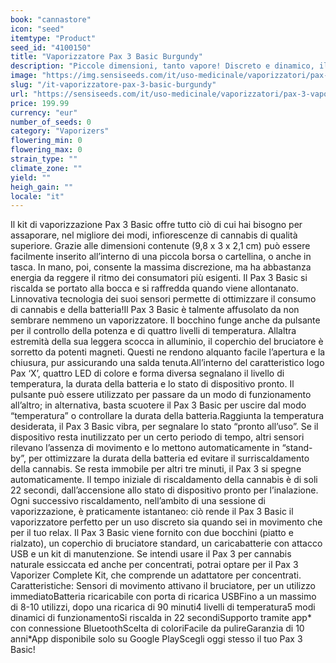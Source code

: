 ```yaml
---
book: "cannastore"
icon: "seed"
itemtype: "Product"
seed_id: "4100150"
title: "Vaporizzatore Pax 3 Basic Burgundy"
description: "Piccole dimensioni, tanto vapore! Discreto e dinamico, il Pax 3 Basic ha tutto per vaporizzare la cannabis. ✔5 modi di funzionamento ✔Portatile ✔Intuitivo"
image: "https://img.sensiseeds.com/it/uso-medicinale/vaporizzatori/pax-3-vaporizzatore-basic-burgundy-image.png"
slug: "/it-vaporizzatore-pax-3-basic-burgundy"
url: "https://sensiseeds.com/it/uso-medicinale/vaporizzatori/pax-3-vaporizzatore-basic-burgundy?a_aid=cannastore"
price: 199.99
currency: "eur"
number_of_seeds: 0
category: "Vaporizers"
flowering_min: 0
flowering_max: 0
strain_type: ""
climate_zone: ""
yield: ""
heigh_gain: ""
locale: "it"
---
```

Il kit di vaporizzazione Pax 3 Basic offre tutto ciò di cui hai bisogno per assaporare, nel migliore dei modi, infiorescenze di cannabis di qualità superiore. Grazie alle dimensioni contenute (9,8 x 3 x 2,1 cm) può essere facilmente inserito all’interno di una piccola borsa o cartellina, o anche in tasca. In mano, poi, consente la massima discrezione, ma ha abbastanza energia da reggere il ritmo dei consumatori più esigenti. Il Pax 3 Basic si riscalda se portato alla bocca e si raffredda quando viene allontanato. Linnovativa tecnologia dei suoi sensori permette di ottimizzare il consumo di cannabis e della batteria!Il Pax 3 Basic è talmente affusolato da non sembrare nemmeno un vaporizzatore. Il bocchino funge anche da pulsante per il controllo della potenza e di quattro livelli di temperatura. Allaltra estremità della sua leggera scocca in alluminio, il coperchio del bruciatore è sorretto da potenti magneti. Questi ne rendono alquanto facile l’apertura e la chiusura, pur assicurando una salda tenuta.All’interno del caratteristico logo Pax ‘X’, quattro LED di colore e forma diversa segnalano il livello di temperatura, la durata della batteria e lo stato di dispositivo pronto. Il pulsante può essere utilizzato per passare da un modo di funzionamento all’altro; in alternativa, basta scuotere il Pax 3 Basic per uscire dal modo “temperatura” o controllare la durata della batteria.Raggiunta la temperatura desiderata, il Pax 3 Basic vibra, per segnalare lo stato “pronto all’uso”. Se il dispositivo resta inutilizzato per un certo periodo di tempo, altri sensori rilevano l’assenza di movimento e lo mettono automaticamente in “stand-by”, per ottimizzare la durata della batteria ed evitare il surriscaldamento della cannabis. Se resta immobile per altri tre minuti, il Pax 3 si spegne automaticamente. Il tempo iniziale di riscaldamento della cannabis è di soli 22 secondi, dall’accensione allo stato di dispositivo pronto per l’inalazione. Ogni successivo riscaldamento, nell’ambito di una sessione di vaporizzazione, è praticamente istantaneo: ciò rende il Pax 3 Basic il vaporizzatore perfetto per un uso discreto sia quando sei in movimento che per il tuo relax. Il Pax 3 Basic viene fornito con due bocchini (piatto e rialzato), un coperchio di bruciatore standard, un caricabatterie con attacco USB e un kit di manutenzione. Se intendi usare il Pax 3 per cannabis naturale essiccata ed anche per concentrati, potrai optare per il Pax 3 Vaporizer Complete Kit, che comprende un adattatore per concentrati. Caratteristiche: Sensori di movimento attivano il bruciatore, per un utilizzo immediatoBatteria ricaricabile con porta di ricarica USBFino a un massimo di 8-10 utilizzi, dopo una ricarica di 90 minuti4 livelli di temperatura5 modi dinamici di funzionamentoSi riscalda in 22 secondiSupporto tramite app* con connessione BluetoothScelta di coloriFacile da pulireGaranzia di 10 anni*App disponibile solo su Google PlayScegli oggi stesso il tuo Pax 3 Basic!
